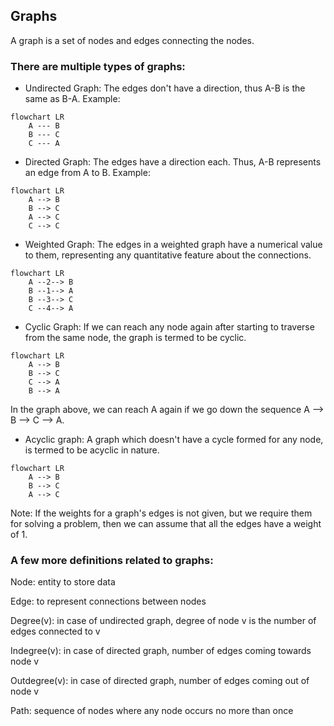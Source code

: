 ## Graphs

A graph is a set of nodes and edges connecting the nodes.

### There are multiple types of graphs:
- Undirected Graph: The edges don't have a direction, thus A-B is the same as B-A.
Example:
```mermaid
flowchart LR
    A --- B
    B --- C
    C --- A
```
- Directed Graph: The edges have a direction each. Thus, A-B represents an edge from A to B.
Example:
```mermaid
flowchart LR
    A --> B
    B --> C
    A --> C
    C --> C
```
- Weighted Graph: The edges in a weighted graph have a numerical value to them, representing any quantitative feature about the connections.
```mermaid
flowchart LR
    A --2--> B
    B --1--> A
    B --3--> C
    C --4--> A
```
- Cyclic Graph: If we can reach any node again after starting to traverse from the same node, the graph is termed to be cyclic.
```mermaid
flowchart LR
    A --> B
    B --> C
    C --> A
    B --> A
```
In the graph above, we can reach A again if we go down the sequence A --> B --> C --> A.
- Acyclic graph: A graph which doesn't have a cycle formed for any node, is termed to be acyclic in nature.
```mermaid
flowchart LR
    A --> B
    B --> C
    A --> C
```

Note: If the weights for a graph's edges is not given, but we require them for solving a problem, then we can assume that all the edges have a weight of 1.

### A few more definitions related to graphs:

Node: entity to store data

Edge: to represent connections between nodes

Degree(v): in case of undirected graph, degree of node v is the number of edges connected to v

Indegree(v): in case of directed graph, number of edges coming towards node v

Outdegree(v): in case of directed graph, number of edges coming out of node v

Path: sequence of nodes where any node occurs no more than once
